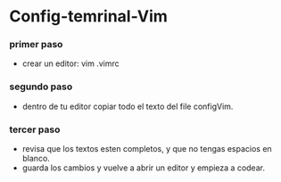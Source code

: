 # Config-temrinal-Vim
### primer paso
+ crear un editor: vim .vimrc
### segundo paso
+ dentro de tu editor copiar todo el texto del file configVim.
### tercer paso
+ revisa que los textos esten completos, y que no tengas espacios en blanco.
+ guarda los cambios y vuelve a abrir un editor y empieza a codear.
